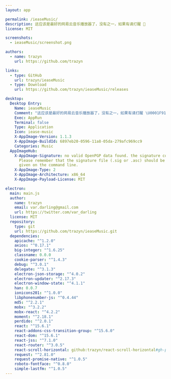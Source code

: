 ```yaml
---
layout: app

permalink: /ieaseMusic/
description: 这应该是最好的网易云音乐播放器了，没有之一，如果有请打醒 🤘
license: MIT

screenshots:
  - ieaseMusic/screenshot.png

authors:
  - name: trazyn
    url: https://github.com/trazyn

links:
  - type: GitHub
    url: trazyn/ieaseMusic
  - type: Download
    url: https://github.com/trazyn/ieaseMusic/releases

desktop:
  Desktop Entry:
    Name: ieaseMusic
    Comment: "这应该是最好的网易云音乐播放器了，没有之一，如果有请打醒 \U0001F918"
    Exec: AppRun
    Terminal: false
    Type: Application
    Icon: iease-music
    X-AppImage-Version: 1.1.3
    X-AppImage-BuildId: 6897eb20-0596-11a8-05da-279afc969cc9
    Categories: Music
  AppImageHub:
    X-AppImage-Signature: no valid OpenPGP data found. the signature could not be verified.
      Please remember that the signature file (.sig or .asc) should be the first file
      given on the command line.
    X-AppImage-Type: 2
    X-AppImage-Architecture: x86_64
    X-AppImage-Payload-License: MIT

electron:
  main: main.js
  author:
    name: trazyn
    email: var.darling@gmail.com
    url: https://twitter.com/var_darling
  license: MIT
  repository:
    type: git
    url: https://github.com/trazyn/ieaseMusic.git
  dependencies:
    apicache: "^1.2.0"
    axios: "^0.17.1"
    big-integer: "^1.6.25"
    classname: 0.0.0
    cookie-parser: "^1.4.3"
    debug: "^3.0.1"
    delegate: "^3.1.3"
    electron-json-storage: "^4.0.2"
    electron-updater: "^2.17.3"
    electron-window-state: "^4.1.1"
    han: 0.0.7
    ionicons201: "^1.0.0"
    libphonenumber-js: "^0.4.44"
    md5: "^2.2.1"
    mobx: "^3.2.2"
    mobx-react: "^4.2.2"
    moment: "^2.18.1"
    perdido: "^2.0.1"
    react: "^15.6.1"
    react-addons-css-transition-group: "^15.6.0"
    react-dom: "^15.6.1"
    react-jss: "^7.1.0"
    react-router: "^3.0.5"
    react-scroll-horizontal: github:trazyn/react-scroll-horizontal#gh-pages
    request: "^2.81.0"
    request-promise-native: "^1.0.5"
    roboto-fontface: "^0.8.0"
    simple-lastfm: "^1.0.5"
---
```

